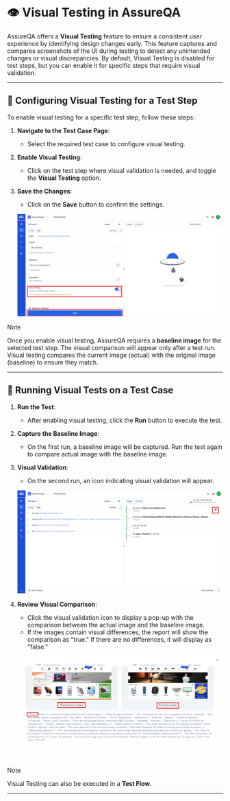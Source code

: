 # 👁️ Visual Testing in AssureQA

AssureQA offers a **Visual Testing** feature to ensure a consistent user experience by identifying design changes early. This feature captures and compares screenshots of the UI during testing to detect any unintended changes or visual discrepancies. By default, Visual Testing is disabled for test steps, but you can enable it for specific steps that require visual validation.

---

## 🔧 Configuring Visual Testing for a Test Step

To enable visual testing for a specific test step, follow these steps:

1. **Navigate to the Test Case Page**:
   - Select the required test case to configure visual testing.

2. **Enable Visual Testing**:
   - Click on the test step where visual validation is needed, and toggle the **Visual Testing** option.

3. **Save the Changes**:
   - Click on the **Save** button to confirm the settings.

   ![vi1](/images/vi1.png)

> [!NOTE]
> Once you enable visual testing, AssureQA requires a **baseline image** for the selected test step. The visual comparison will appear only after a test run. Visual testing compares the current image (actual) with the original image (baseline) to ensure they match.

---

## 🚀 Running Visual Tests on a Test Case

1. **Run the Test**:
   - After enabling visual testing, click the **Run** button to execute the test.

2. **Capture the Baseline Image**:
   - On the first run, a baseline image will be captured. Run the test again to compare actual image with the baseline image.

3. **Visual Validation**:
   - On the second run, an icon indicating visual validation will appear.

   ![vi2](/images/vi2.png)

4. **Review Visual Comparison**:
   - Click the visual validation icon to display a pop-up with the comparison between the actual image and the baseline image.
   - If the images contain visual differences, the report will show the comparison as "true." If there are no differences, it will display as "false."

   ![vi3](/images/vi3.png)

> [!NOTE]
> Visual Testing can also be executed in a **Test Flow**.

---

